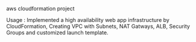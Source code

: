 aws cloudformation project


Usage :
Implemented a high availability web app infrastructure by CloudFormation, Creating VPC with Subnets, NAT Gatways, ALB, Security Groups and customized
launch template.
